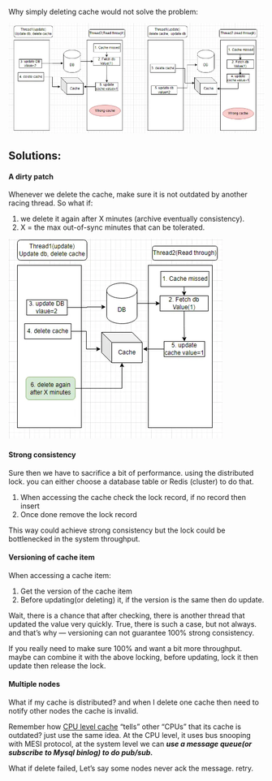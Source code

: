 Why simply deleting cache would not solve the problem:

![Pasted image 20231014202410](../../_Attachments/Pasted%20image%2020231014202410.png)

## Solutions:
#### A dirty patch
Whenever we delete the cache, make sure it is not outdated by another racing thread. So what if:
1. we delete it again after X minutes (archive eventually consistency).
2. X = the max out-of-sync minutes that can be tolerated.

![Pasted image 20231014202424](../../_Attachments/Pasted%20image%2020231014202424.png)
#### Strong consistency

Sure then we have to sacrifice a bit of performance. using the distributed lock. you can either choose a database table or Redis (cluster) to do that.

1. When accessing the cache check the lock record, if no record then insert
2. Once done remove the lock record

This way could achieve strong consistency but the lock could be bottlenecked in the system throughput.

#### Versioning of cache item

When accessing a cache item:

1. Get the version of the cache item
2. Before updating(or deleting) it, if the version is the same then do update.

Wait, there is a chance that after checking, there is another thread that updated the value very quickly. True, there is such a case, but not always. and that’s why — versioning can not guarantee 100% strong consistency.

If you really need to make sure 100% and want a bit more throughput. maybe can combine it with the above locking, before updating, lock it then update then release the lock.

#### Multiple nodes

What if my cache is distributed? and when I delete one cache then need to notify other nodes the cache is invalid.

Remember how [CPU level cache](CPU%20level%20cache.md) “tells” other “CPUs” that its cache is outdated? just use the same idea. At the CPU level, it uses bus snooping with MESI protocol, at the system level we can ***use a message queue(or subscribe to Mysql binlog) to do pub/sub.***

What if delete failed, Let’s say some nodes never ack the message. retry.